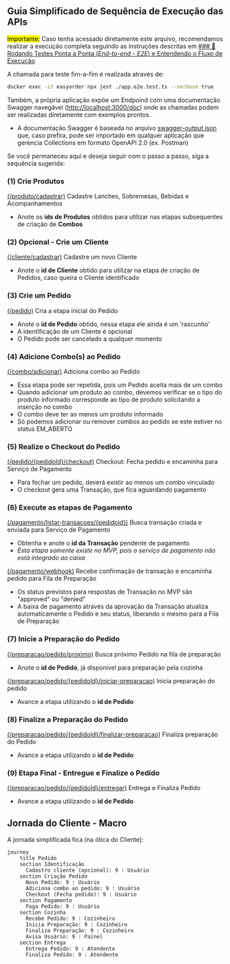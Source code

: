 ## Guia Simplificado de Sequência de Execução das APIs

<mark>Importante:</mark> Caso tenha acessado diretamente este arquivo, recomendamos realizar a execução completa seguindo as instruções descritas em [### 🔩 Rodando Testes Ponta a Ponta (_End-to-end - E2E_) e Entendendo o Fluxo de Execução](../README.md#-rodando-testes-ponta-a-ponta-end-to-end---e2e-e-entendendo-o-fluxo-de-execução)

A chamada para teste fim-a-fim é realizada através de:

``` bash
docker exec -it easyorder npx jest ./app.e2e.test.ts --verbose true
```

Também, a própria aplicação expõe um Endpoind com uma documentação Swagger navegável ([http://localhost:3000/doc](http://localhost:3000/doc)) onde as chamadas podem ser realizadas diretamente com exemplos prontos.

- A documentação Swagger é baseada no arquivo [swagger-output.json](../src/swagger-output.json) que, caso prefira, pode ser importado em qualquer aplicação que gerencia Collections em formato OpenAPI 2.0 (ex. Postman)

Se você permaneceu aqui e deseja seguir com o passo a passo, siga a sequência sugerida:

### (1) Crie Produtos

[(/produto/cadastrar)](http://localhost:3000/doc/#/Produtos/post_produto_cadastrar) Cadastre Lanches, Sobremesas, Bebidas e Acompanhamentos
- Anote os **ids de Produtos** obtidos para utilizar nas etapas subsequentes de criação de **Combos**

### (2) Opcional - Crie um Cliente

[(/cliente/cadastrar)](http://localhost:3000/doc/#/Clientes/post_cliente_cadastrar) Cadastre um novo Cliente
- Anote o **id de Cliente** obtido para utilizar na etapa de criação de Pedidos, caso queira o Cliente identificado

### (3) Crie um Pedido

[(/pedido)](http://localhost:3000/doc/#/Pedidos/post_pedido) Cria a etapa inicial do Pedido
- Anote o **id de Pedido** obtido, nessa etapa ele ainda é um 'rascunho'
- A identificação de um Cliente é opcional
- O Pedido pode ser cancelado a qualquer momento

### (4) Adicione Combo(s) ao Pedido

[(/combo/adicionar)](http://localhost:3000/doc/#/Pedidos/post_pedido__pedidoId_combo) Adiciona combo ao Pedido
- Essa etapa pode ser repetida, pois um Pedido aceita mais de um combo
- Quando adicionar um produto ao combo, devemos verificar se o tipo do produto informado corresponde ao tipo de produto solicitando a inserção no combo
- O combo deve ter ao menos um produto informado
- Só podemos adicionar ou remover combos ao pedido se este estiver no status EM_ABERTO

### (5) Realize o Checkout do Pedido

[(/pedido/{pedidoId}/checkout)](http://localhost:3000/doc/#/Pedidos/put_pedido__pedidoId__checkout) Checkout: Fecha pedido e encaminha para Serviço de Pagamento
- Para fechar um pedido, deverá existir ao menos um combo vinculado
- O checkout gera uma Transação, que fica aguardando pagamento

### (6) Execute as etapas de Pagamento

[(/pagamento/listar-transacoes/{pedidoid})](http://localhost:3000/doc/#/Pagamentos/get_pagamento_listar_transacoes__pedidoId_) Busca transação criada e enviada para Serviço de Pagamento
- Obtenha e anote o **id da Transação** pendente de pagamento
- _Esta etapa somente existe no MVP, pois o serviço de pagamento não está integrado ao caixa_

[(/pagamento/webhook)](http://localhost:3000/doc/#/Pagamentos/put_pagamento_webhook_) Recebe confirmação de transação e encaminha pedido para Fila de Preparação
- Os status previstos para respostas de Transação no MVP são "approved" ou "denied"
- A baixa de pagamento através da aprovação da Transação atualiza automaticamente o Pedido e seu status, liberando o mesmo para a Fila de Preparação

### (7) Inicie a Preparação do Pedido

[(/preparacao/pedido/proximo)](http://localhost:3000/doc/#/Prepara%C3%A7%C3%A3o/get_preparacao_pedido_proximo) Busca próximo Pedido na fila de preparação
- Anote o **id de Pedido**, já disponível para preparação pela cozinha

[(/preparacao/pedido/{pedidoId}/iniciar-preparacao)](http://localhost:3000/doc/#/Prepara%C3%A7%C3%A3o/put_preparacao_pedido__pedidoId__iniciar_preparacao) Inicia preparação do pedido
- Avance a etapa utilizando o **id de Pedido**

### (8) Finalize a Preparação do Pedido

[(/preparacao/pedido/{pedidoId}/finalizar-preparacao)](http://localhost:3000/doc/#/Prepara%C3%A7%C3%A3o/put_preparacao_pedido__pedidoId__finalizar_preparacao) Finaliza preparação do Pedido
- Avance a etapa utilizando o **id de Pedido**

### (9) Etapa Final - Entregue e Finalize o Pedido

[(/preparacao/pedido/{pedidoId}/entregar)](http://localhost:3000/doc/#/Prepara%C3%A7%C3%A3o/put_preparacao_pedido__pedidoId__entregar) Entrega e Finaliza Pedido
- Avance a etapa utilizando o **id de Pedido**


## Jornada do Cliente - Macro

A jornada simplificada fica (na ótica do Cliente):

```mermaid
journey
    title Pedido
    section Identificação
      Cadastro cliente (opcional): 9 : Usuário
    section Criação Pedido
      Novo Pedido: 9 : Usuário
      Adiciona combo ao pedido: 9 : Usuário
      Checkout (Fecha pedido): 9 : Usuário
    section Pagamento
      Paga Pedido: 9 : Usuário
    section Cozinha
      Recebe Pedido: 9 : Cozinheiro
      Inicia Preparação: 9 : Cozinheiro
      Finaliza Preparação: 9 : Cozinheiro
      Avisa Usuário: 9 : Painel
    section Entrega
      Entrega Pedido: 9 : Atendente
      Finaliza Pedido: 9 : Atendente
```
